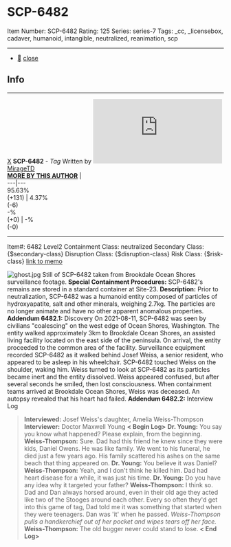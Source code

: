 # SCP-6482
Item Number: SCP-6482
Rating: 125
Series: series-7
Tags: _cc, _licensebox, cadaver, humanoid, intangible, neutralized, reanimation, scp

---

  * [](javascript:;)
[close](javascript:;)
## Info
* * *
[X](javascript:;)
**SCP-6482** \- _Tag_
Written by [![MirageTD](https://www.wikidot.com/avatar.php?userid=3374709&amp;size=small&amp;timestamp=1742520199)](http://www.wikidot.com/user:info/miragetd)[MirageTD](http://www.wikidot.com/user:info/miragetd)  
**[MORE BY THIS AUTHOR](/miragetd)**
|   
---|---  
95.63%  
(+131) | 4.37%  
(-6)  
-%  
(+0) | -%  
(-0)  
* * *

Item#: 6482
Level2
Containment Class:
neutralized
Secondary Class:
{$secondary-class}
Disruption Class:
{$disruption-class}
Risk Class:
{$risk-class}
[link to memo](/classification-committee-memo)  

![ghost.jpg](https://scp-wiki.wdfiles.com/local--files/scp-6482/ghost.jpg)
Still of SCP-6482 taken from Brookdale Ocean Shores surveillance footage.
**Special Containment Procedures:** SCP-6482's remains are stored in a standard container at Site-23.
**Description:** Prior to neutralization, SCP-6482 was a humanoid entity composed of particles of hydroxyapatite, salt and other minerals, weighing 2.7kg. The particles are no longer animate and have no other apparent anomalous properties.
**Addendum 6482.1:** Discovery
On 2021-08-11, SCP-6482 was seen by civilians "coalescing" on the west edge of Ocean Shores, Washington. The entity walked approximately 3km to Brookdale Ocean Shores, an assisted living facility located on the east side of the peninsula. On arrival, the entity proceeded to the common area of the facility. Surveillance equipment recorded SCP-6482 as it walked behind Josef Weiss, a senior resident, who appeared to be asleep in his wheelchair. SCP-6482 touched Weiss on the shoulder, waking him. Weiss turned to look at SCP-6482 as its particles became inert and the entity dissolved. Weiss appeared confused, but after several seconds he smiled, then lost consciousness.
When containment teams arrived at Brookdale Ocean Shores, Weiss was deceased. An autopsy revealed that his heart had failed.
**Addendum 6482.2:** Interview Log
> **Interviewed:** Josef Weiss's daughter, Amelia Weiss-Thompson
> **Interviewer:** Doctor Maxwell Young
> **< Begin Log>**
> **Dr. Young:** You say you know what happened? Please explain, from the beginning.
> **Weiss-Thompson:** Sure. Dad had this friend he knew since they were kids, Daniel Owens. He was like family. We went to his funeral, he died just a few years ago. His family scattered his ashes on the same beach that thing appeared on.
> **Dr. Young:** You believe it was Daniel?
> **Weiss-Thompson:** Yeah, and I don't think he killed him. Dad had heart disease for a while, it was just his time.
> **Dr. Young:** Do you have any idea why it targeted your father?
> **Weiss-Thompson:** I think so. Dad and Dan always horsed around, even in their old age they acted like two of the Stooges around each other. Every so often they'd get into this game of tag, Dad told me it was something that started when they were teenagers. Dan was 'it' when he passed.
> _Weiss-Thompson pulls a handkerchief out of her pocket and wipes tears off her face._
> **Weiss-Thompson:** The old bugger never could stand to lose.
> **< End Log>**